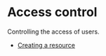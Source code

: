 # Access control

Controlling the access of users. 

* [Creating a resource](creating-a-resource.md)
